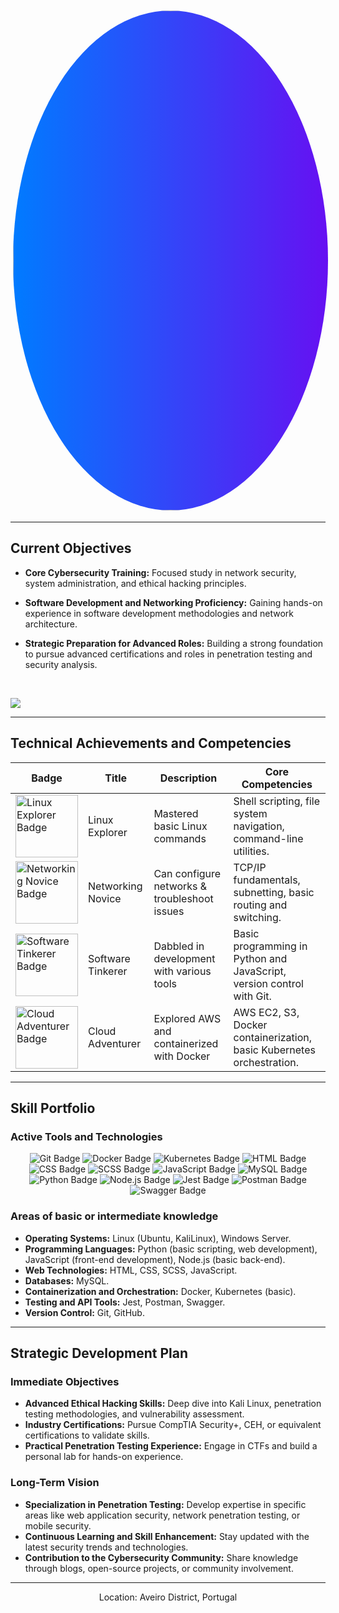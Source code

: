 <p align="center">
  <img src="https://i.pinimg.com/736x/1d/4f/32/1d4f32978a85f67ba6ee733a6d99fecc.jpg" alt="Cyber Quest Logo" width="800" style="border-radius: 50%; border: 4px solid transparent; background: linear-gradient(to right, #007bff, #6610f2); background-clip: padding-box, border-box; background-origin: padding-box, border-box; object-fit: cover;">
</p>
<p align="center">
</p>

---

## Current Objectives

* **Core Cybersecurity Training:** Focused study in network security, system administration, and ethical hacking principles.
* **Software Development and Networking Proficiency:** Gaining hands-on experience in software development methodologies and network architecture.
* **Strategic Preparation for Advanced Roles:** Building a strong foundation to pursue advanced certifications and roles in penetration testing and security analysis.
  
  <br>
![](https://komarev.com/ghpvc/?username=zeusDotsh&style=for-the-badge)

---

## Technical Achievements and Competencies

| Badge | Title | Description | Core Competencies |
|---|---|---|---|
| <img src="https://img.shields.io/badge/Linux-Explorer-green?style=flat-square&logo=linux" alt="Linux Explorer Badge" width="100"> | Linux Explorer | Mastered basic Linux commands | Shell scripting, file system navigation, command-line utilities. |
| <img src="https://img.shields.io/badge/Networking-Novice-blue?style=flat-square&logo=network" alt="Networking Novice Badge" width="100"> | Networking Novice | Can configure networks & troubleshoot issues | TCP/IP fundamentals, subnetting, basic routing and switching. |
| <img src="https://img.shields.io/badge/Software-Tinkerer-yellow?style=flat-square&logo=code" alt="Software Tinkerer Badge" width="100"> | Software Tinkerer | Dabbled in development with various tools | Basic programming in Python and JavaScript, version control with Git. |
| <img src="https://img.shields.io/badge/Cloud-Adventurer-orange?style=flat-square&logo=cloud" alt="Cloud Adventurer Badge" width="100"> | Cloud Adventurer | Explored AWS and containerized with Docker | AWS EC2, S3, Docker containerization, basic Kubernetes orchestration. |

---

## Skill Portfolio

### Active Tools and Technologies 

<p align="center">
  <img src="https://img.shields.io/badge/Git-orange?style=for-the-badge&logo=git" alt="Git Badge">
  <img src="https://img.shields.io/badge/Docker-blue?style=for-the-badge&logo=docker" alt="Docker Badge">
  <img src="https://img.shields.io/badge/Kubernetes-blue?style=for-the-badge&logo=kubernetes" alt="Kubernetes Badge">
  <img src="https://img.shields.io/badge/HTML-red?style=for-the-badge&logo=html5" alt="HTML Badge">
  <img src="https://img.shields.io/badge/CSS-blue?style=for-the-badge&logo=css3" alt="CSS Badge">
  <img src="https://img.shields.io/badge/SCSS-pink?style=for-the-badge&logo=sass" alt="SCSS Badge">
  <img src="https://img.shields.io/badge/JavaScript-yellow?style=for-the-badge&logo=javascript" alt="JavaScript Badge">
  <img src="https://img.shields.io/badge/MySQL-blue?style=for-the-badge&logo=mysql" alt="MySQL Badge">
  <img src="https://img.shields.io/badge/Python-blue?style=for-the-badge&logo=python" alt="Python Badge">
  <img src="https://img.shields.io/badge/Node.js-green?style=for-the-badge&logo=node.js" alt="Node.js Badge">
  <img src="https://img.shields.io/badge/Jest-red?style=for-the-badge&logo=jest" alt="Jest Badge">
  <img src="https://img.shields.io/badge/Postman-orange?style=for-the-badge&logo=postman" alt="Postman Badge">
  <img src="https://img.shields.io/badge/Swagger-blue?style=for-the-badge&logo=swagger" alt="Swagger Badge">
</p>

### Areas of basic or intermediate knowledge

* **Operating Systems:** Linux (Ubuntu, KaliLinux), Windows Server.
* **Programming Languages:** Python (basic scripting, web development), JavaScript (front-end development), Node.js (basic back-end).
* **Web Technologies:** HTML, CSS, SCSS, JavaScript.
* **Databases:** MySQL.
* **Containerization and Orchestration:** Docker, Kubernetes (basic).
* **Testing and API Tools:** Jest, Postman, Swagger.
* **Version Control:** Git, GitHub.

---

## Strategic Development Plan

### Immediate Objectives

* **Advanced Ethical Hacking Skills:** Deep dive into Kali Linux, penetration testing methodologies, and vulnerability assessment.
* **Industry Certifications:** Pursue CompTIA Security+, CEH, or equivalent certifications to validate skills.
* **Practical Penetration Testing Experience:** Engage in CTFs and build a personal lab for hands-on experience.

### Long-Term Vision

* **Specialization in Penetration Testing:** Develop expertise in specific areas like web application security, network penetration testing, or mobile security.
* **Continuous Learning and Skill Enhancement:** Stay updated with the latest security trends and technologies.
* **Contribution to the Cybersecurity Community:** Share knowledge through blogs, open-source projects, or community involvement.

---

<p align="center">Location: Aveiro District, Portugal</p>
